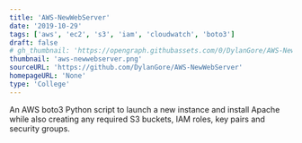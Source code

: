 ```yaml
---
title: 'AWS-NewWebServer'
date: '2019-10-29'
tags: ['aws', 'ec2', 's3', 'iam', 'cloudwatch', 'boto3']
draft: false
# gh_thumbnail: 'https://opengraph.githubassets.com/0/DylanGore/AWS-NewWebServer'
thumbnail: 'aws-newwebserver.png'
sourceURL: 'https://github.com/DylanGore/AWS-NewWebServer'
homepageURL: 'None'
type: 'College'
---
```


An AWS boto3 Python script to launch a new instance and install Apache while also creating any required S3 buckets, IAM roles, key pairs and security groups.
